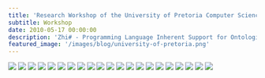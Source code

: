```yaml
---
title: 'Research Workshop of the University of Pretoria Computer Science Department, Diep in die Berg, South Africa'
subtitle: Workshop
date: 2010-05-17 00:00:00
description: 'Zhi# - Programming Language Inherent Support for Ontologies'
featured_image: '/images/blog/university-of-pretoria.png'
---
```


<div class="gallery" data-columns="1">
	<img src="/images/blog/diep-in-die-berg/slide01.png">
	<img src="/images/blog/diep-in-die-berg/slide02.png">
    <img src="/images/blog/diep-in-die-berg/slide03.png">
    <img src="/images/blog/diep-in-die-berg/slide04.png">
    <img src="/images/blog/diep-in-die-berg/slide05.png">
    <img src="/images/blog/diep-in-die-berg/slide06.png">
    <img src="/images/blog/diep-in-die-berg/slide07.png">
    <img src="/images/blog/diep-in-die-berg/slide08.png">
    <img src="/images/blog/diep-in-die-berg/slide09.png">
    <img src="/images/blog/diep-in-die-berg/slide10.png">
    <img src="/images/blog/diep-in-die-berg/slide11.png">
    <img src="/images/blog/diep-in-die-berg/slide12.png">
    <img src="/images/blog/diep-in-die-berg/slide13.png">
    <img src="/images/blog/diep-in-die-berg/slide14.png">
    <img src="/images/blog/diep-in-die-berg/slide15.png">
    <img src="/images/blog/diep-in-die-berg/slide16.png">
    <img src="/images/blog/diep-in-die-berg/slide17.png">
    <img src="/images/blog/diep-in-die-berg/slide18.png">
    <img src="/images/blog/diep-in-die-berg/slide19.png">
    <img src="/images/blog/diep-in-die-berg/slide20.png">
    <img src="/images/blog/diep-in-die-berg/slide21.png">
</div>
